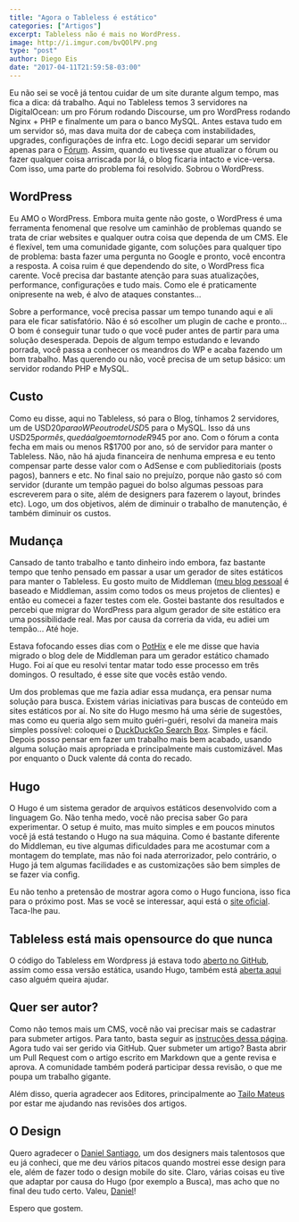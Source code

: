```yaml
---
title: "Agora o Tableless é estático"
categories: ["Artigos"]
excerpt: Tableless não é mais no WordPress.
image: http://i.imgur.com/bvQOlPV.png
type: "post"
author: Diego Eis
date: "2017-04-11T21:59:58-03:00"
---
```


Eu não sei se você já tentou cuidar de um site durante algum tempo, mas fica a dica: dá trabalho. Aqui no Tableless temos 3 servidores na DigitalOcean: um pro Fórum rodando Discourse, um pro WordPress rodando Nginx + PHP e finalmente um para o banco MySQL. Antes estava tudo em um servidor só, mas dava muita dor de cabeça com instabilidades, upgrades, configurações de infra etc. Logo decidi separar um servidor apenas para o [Fórum](http://forum.tableless.com.br/). Assim, quando eu tivesse que atualizar o fórum ou fazer qualquer coisa arriscada por lá, o blog ficaria intacto e vice-versa. Com isso, uma parte do problema foi resolvido. Sobrou o WordPress.

## WordPress
Eu AMO o WordPress. Embora muita gente não goste, o WordPress é uma ferramenta fenomenal que resolve um caminhão de problemas quando se trata de criar websites e qualquer outra coisa que dependa de um CMS. Ele é flexível, tem uma comunidade gigante, com soluções para qualquer tipo de problema: basta fazer uma pergunta no Google e pronto, você encontra a resposta. A coisa ruim é que dependendo do site, o WordPress fica carente. Você precisa dar bastante atenção para suas atualizações, performance, configurações e tudo mais. Como ele é praticamente onipresente na web, é alvo de ataques constantes...

Sobre a performance, você precisa passar um tempo tunando aqui e ali para ele ficar satisfatório. Não é só escolher um plugin de cache e pronto... O bom é conseguir tunar tudo o que você puder antes de partir para uma solução desesperada. Depois de algum tempo estudando e levando porrada, você passa a conhecer os meandros do WP e acaba fazendo um bom trabalho. Mas querendo ou não, você precisa de um setup básico: um servidor rodando PHP e MySQL.

## Custo
Como eu disse, aqui no Tableless, só para o Blog, tínhamos 2 servidores, um de USD$20 para o WP e outro de USD$5 para o MySQL. Isso dá uns USD$25 por mês, que dá algo em torno de R$945 por ano. Com o fórum a conta fecha em mais ou menos R$1700 por ano, só de servidor para manter o Tableless. Não, não há ajuda financeira de nenhuma empresa e eu tento compensar parte desse valor com o AdSense e com publieditoriais (posts pagos), banners e etc. No final saio no prejuízo, porque não gasto só com servidor (durante um tempão paguei do bolso algumas pessoas para escreverem para o site, além de designers para fazerem o layout, brindes etc). Logo, um dos objetivos, além de diminuir o trabalho de manutenção, é também diminuir os custos.


## Mudança
Cansado de tanto trabalho e tanto dinheiro indo embora, faz bastante tempo que tenho pensado em passar a usar um gerador de sites estáticos para manter o Tableless. Eu gosto muito de Middleman ([meu blog pessoal](http://diegoeis.com/) é baseado e Middleman, assim como todos os meus projetos de clientes) e então eu comecei a fazer testes com ele. Gostei bastante dos resultados e percebi que migrar do WordPress para algum gerador de site estático era uma possibilidade real. Mas por causa da correria da vida, eu adiei um tempão... Até hoje.

Estava fofocando esses dias com o [PotHix](http://pothix.com/) e ele me disse que havia migrado o blog dele de Middleman para um gerador estático chamado Hugo. Foi aí que eu resolvi tentar matar todo esse processo em três domingos. O resultado, é esse site que vocês estão vendo.

Um dos problemas que me fazia adiar essa mudança, era pensar numa solução para busca. Existem várias iniciativas para buscas de conteúdo em sites estáticos por aí. No site do Hugo mesmo há uma série de sugestões, mas como eu queria algo sem muito guéri-guéri, resolvi da maneira mais simples possível: coloquei o [DuckDuckGo Search Box](https://duckduckgo.com/search_box). Simples e fácil. Depois posso pensar em fazer um trabalho mais bem acabado, usando alguma solução mais apropriada e principalmente mais customizável. Mas por enquanto o Duck valente dá conta do recado.

## Hugo
O Hugo é um sistema gerador de arquivos estáticos desenvolvido com a linguagem Go. Não tenha medo, você não precisa saber Go para experimentar. O setup é muito, mas muito simples e em poucos minutos você já está testando o Hugo na sua máquina. Como é bastante diferente do Middleman, eu tive algumas dificuldades para me acostumar com a montagem do template, mas não foi nada aterrorizador, pelo contrário, o Hugo já tem algumas facilidades e as customizações são bem simples de se fazer via config.

Eu não tenho a pretensão de mostrar agora como o Hugo funciona, isso fica para o próximo post. Mas se você se interessar, aqui está o [site oficial](https://gohugo.io/). Taca-lhe pau.

## Tableless está mais opensource do que nunca
O código do Tableless em Wordpress já estava todo [aberto no GitHub](http://github.com/tableless/tableless), assim como essa versão estática, usando Hugo, também está [aberta aqui](http://github.com/tableless/tableless-static) caso alguém queira ajudar.

## Quer ser autor?
Como não temos mais um CMS, você não vai precisar mais se cadastrar para submeter artigos. Para tanto, basta seguir as [instruções dessa página](http://tableless.com.br/seja-um-autor/). Agora tudo vai ser gerido via GitHub. Quer submeter um artigo? Basta abrir um Pull Request com o artigo escrito em Markdown que a gente revisa e aprova. A comunidade também poderá participar dessa revisão, o que me poupa um trabalho gigante.

Além disso, queria agradecer aos Editores, principalmente ao [Tailo Mateus](http://tailomateus.github.io/) por estar me ajudando nas revisões dos artigos.

## O Design
Quero agradecer o [Daniel Santiago](http://www.danielsantiago.com.br/), um dos designers mais talentosos que eu já conheci, que me deu vários pitacos quando mostrei esse design para ele, além de fazer todo o design mobile do site. Claro, várias coisas eu tive que adaptar por causa do Hugo (por exemplo a Busca), mas acho que no final deu tudo certo. Valeu, [Daniel](http://www.danielsantiago.com.br/)!

Espero que gostem.
